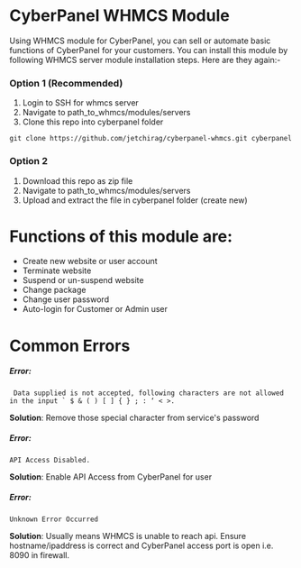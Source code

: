 # CyberPanel WHMCS Module 

Using WHMCS module for CyberPanel, you can sell or automate basic functions of CyberPanel for your customers. You can install this module by following WHMCS server module installation steps. Here are they again:-

### Option 1 (Recommended)
1. Login to SSH for whmcs server
2. Navigate to path_to_whmcs/modules/servers
3. Clone this repo into cyberpanel folder
```
git clone https://github.com/jetchirag/cyberpanel-whmcs.git cyberpanel
```
### Option 2
1. Download this repo as zip file
2. Navigate to path_to_whmcs/modules/servers
3. Upload and extract the file in cyberpanel folder (create new)

# Functions of this module are:

- Create new website or user account
- Terminate website
- Suspend or un-suspend website
- Change package 
- Change user password
- Auto-login for Customer or Admin user

# Common Errors
##### Error: 

```
 Data supplied is not accepted, following characters are not allowed in the input ` $ & ( ) [ ] { } ; : ‘ < >.
 ```
 **Solution**: Remove those special character from service's password
 
 ##### Error:
 ```
 API Access Disabled.
 ```
 **Solution**: Enable API Access from CyberPanel for user
 
 ##### Error:
 ```
 Unknown Error Occurred
 ```
 **Solution**: Usually means WHMCS is unable to reach api. Ensure hostname/ipaddress is correct and CyberPanel access port is open i.e. 8090 in firewall. 
